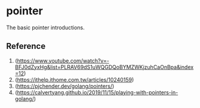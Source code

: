 # pointer

The basic pointer introductions.

## Reference

1. (<https://www.youtube.com/watch?v=-BFJ0dZyxHg&list=PLRAV69dS1uWQGDQoBYMZWKjzuhCaOnBpa&index=12>)
2. (<https://ithelp.ithome.com.tw/articles/10240159>)
3. (<https://pjchender.dev/golang/pointers/>)
4. (<https://calvertyang.github.io/2019/11/15/playing-with-pointers-in-golang/>)

